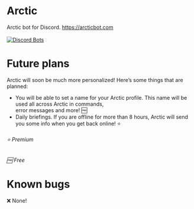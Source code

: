 # Arctic 
Arctic bot for Discord. https://arcticbot.com<br><br>
[![Discord Bots](https://top.gg/api/widget/674432747535597579.svg)](https://top.gg/bot/674432747535597579)

# Future plans
Arctic will soon be much more personalized! Here’s some things that are planned:
- You will be able to set a name for your Arctic profile. This name will be used all across Arctic in commands,<br>error messages and more! 🆓
- Daily briefings. If you are offline for more than 8 hours, Arctic will send you some info when you get back online! ⭐️ 

<h6>⭐️ Premium</h6>
<h6>🆓 Free</h6>

# Known bugs
❌ None!

